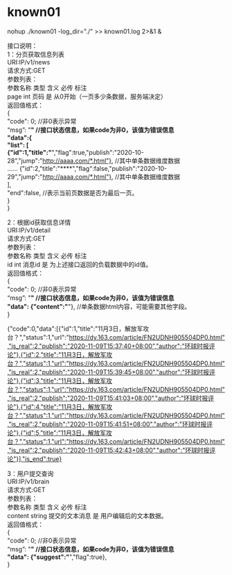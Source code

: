 # known01

nohup ./known01 -log_dir="./" >> known01.log 2>&1 &



接口说明：  
1：分页获取信息列表  
URI:IP/v1/news  
请求方式:GET  
参数列表：  
参数名称 类型  含义   必传     标注  
page    int  页码    是     从0开始（一页多少条数据，服务端决定）  
返回值格式：  
{  
 "code": 0;   //非0表示异常    
 “msg”: "****" //接口状态信息，如果code为非0，该值为错误信息  
 "data":{  
    "list": [  
         {"id":1,"title":"****","flag":true,"publish":"2020-10-28","jump":"http://aaaa.com/*.html"},  //其中单条数据维度数据  
        ......
         {"id":2,"title":"****","flag":false,"publish":"2020-10-29","jump":"http://aaaa.com/*.html"},  //其中单条数据维度数据  
  ],  
   "end":false,      //表示当前页数据是否为最后一页。  
 }    
}     

2：根据id获取信息详情  
URI:IP/v1/detail  
请求方式:GET  
参数列表：  
参数名称  类型  含义  必传   标注  
id      int   消息id  是    为上述接口返回的负载数据中的id值。  
返回值格式：    
 {    
  "code": 0;   //非0表示异常  
  “msg”: "****" //接口状态信息，如果code为非0，该值为错误信息  
  "data": {"content":"****"},  //单条数据html内容，可能需要其他字段。  
 }  
 
 
 
 
 {"code":0,"data":[{"id":1,"title":"11月3日，解放军攻台？","status":1,"url":"https://dy.163.com/article/FN2UDNH905504DP0.html","is_real":2,"publish":"2020-11-09T15:37:40+08:00","author":"环球时报评论"},{"id":2,"title":"11月3日，解放军攻台？","status":1,"url":"https://dy.163.com/article/FN2UDNH905504DP0.html","is_real":2,"publish":"2020-11-09T15:39:45+08:00","author":"环球时报评论"},{"id":3,"title":"11月3日，解放军攻台？","status":1,"url":"https://dy.163.com/article/FN2UDNH905504DP0.html","is_real":2,"publish":"2020-11-09T15:41:03+08:00","author":"环球时报评论"},{"id":4,"title":"11月3日，解放军攻台？","status":1,"url":"https://dy.163.com/article/FN2UDNH905504DP0.html","is_real":2,"publish":"2020-11-09T15:41:51+08:00","author":"环球时报评论"},{"id":5,"title":"11月3日，解放军攻台？","status":1,"url":"https://dy.163.com/article/FN2UDNH905504DP0.html","is_real":2,"publish":"2020-11-09T15:42:43+08:00","author":"环球时报评论"}],"is_end":true}
 
 
3：用户提交查询  
 URI:IP/v1/brain  
 请求方式:GET  
 参数列表：  
 参数名称    类型     含义  必传   标注  
 content  string   提交的文本消息  是    用户编辑后的文本数据。  
 返回值格式：    
  {  
   "code": 0;   //非0表示异常  
   “msg”: "****" //接口状态信息，如果code为非0，该值为错误信息  
   "data": {"suggest":"****","flag":true},   
  }  
 
